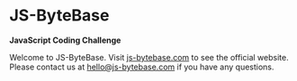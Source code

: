 # JS-ByteBase
**JavaScript Coding Challenge**

Welcome to JS-ByteBase.
Visit [js-bytebase.com](https://www.js-bytebase.com) to see the official website.
Please contact us at [hello@js-bytebase.com](mailto:hello@js-bytebase.com) if you have any questions.
